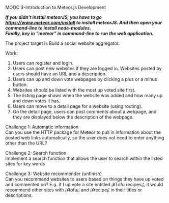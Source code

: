MOOC 3-Introduction to Meteor.js Development

***If you didn't install meteorJS, you have to go https://www.meteor.com/install to install meteorJS. And then open your command-line to install node-modules.<br>Finally, key in "meteor" in command-line to run the web application.***

The project target is Build a social website aggregator.

Work:

1. Users can register and login.  
2. Users can post new websites if they are logged in. Websites posted by users should have an URL and a description.  
3. Users can up and down vote webpages by clicking a plus or a minus button.  
4. Websites should be listed with the most up voted site first.  
5. The listing page shows when the website was added and how many up and down votes it has.  
6. Users can move to a detail page for a website (using routing).  
7. On the detail page, users can post comments about a webpage, and they are displayed below the description of the webpage.


Challenge 1: Automatic information  
Can you use the HTTP package for Meteor to pull in information about the posted web links automatically, so the user does not need to enter anything other than the URL?


Challenge 2: Search function  
Implement a search function that allows the user to search within the listed sites for key words


Challenge 3: Website recommender (unfinish)  
Can you recommend websites to users based on things they have up voted and commented on? E.g. if I up vote a site entitled ¡¥Tofu recipes¡¦, it would recommend other sites with ¡¥tofu¡¦ and ¡¥recipe¡¦ in their titles or descriptions. 

